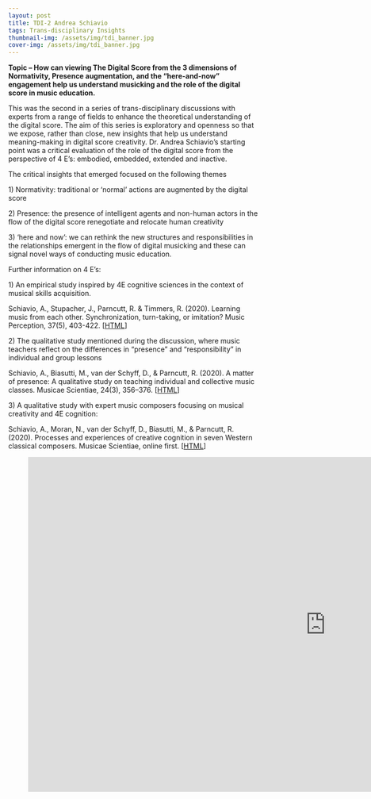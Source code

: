 ```yaml
---
layout: post
title: TDI-2 Andrea Schiavio
tags: Trans-disciplinary Insights
thumbnail-img: /assets/img/tdi_banner.jpg
cover-img: /assets/img/tdi_banner.jpg
---
```

<p><meta charset="utf-8"><strong>Topic &#8211; How can viewing The Digital Score from the 3 dimensions of Normativity, Presence augmentation, and the &#8220;here-and-now&#8221; engagement help us understand musicking and the role of the digital score in music education. </strong></p>



<p> This was the second in a series of trans-disciplinary discussions with experts from a range of fields to enhance the theoretical understanding of the digital score. The aim of this series is exploratory and openness so that we expose, rather than close, new insights that help us understand meaning-making in digital score creativity. Dr. Andrea Schiavio&#8217;s starting point was a critical evaluation of the role of the digital score from the perspective of 4 E&#8217;s: embodied, embedded, extended and inactive. </p>



<p>The critical insights that emerged focused on the following themes</p>



<p>1) Normativity: traditional or &#8216;normal&#8217; actions are augmented by the digital score </p>



<p>2) Presence: the presence of intelligent agents and non-human actors in the flow of the digital score renegotiate and relocate human creativity </p>



<p>3) &#8216;here and now&#8217;: we can rethink the new structures and responsibilities in the relationships emergent in the flow of digital musicking and these can signal novel ways of conducting music education. </p>



<p>Further information on 4 E&#8217;s: </p>



<p>1) An empirical study inspired by 4E cognitive sciences in the context of musical skills acquisition.</p>



<p> Schiavio, A., Stupacher, J., Parncutt, R. &amp; Timmers, R. (2020). Learning music from each other. Synchronization, turn-taking, or imitation? Music Perception, 37(5), 403-422. [<a href="https://unipub.uni-graz.at/obvugroa/download/pdf/5116460?originalFilename=true">HTML</a>] </p>



<p>2) The qualitative study mentioned during the discussion, where music teachers reflect on the differences in &#8220;presence&#8221; and &#8220;responsibility&#8221; in individual and group lessons</p>



<p> Schiavio, A., Biasutti, M., van der Schyff, D., &amp; Parncutt, R. (2020). A matter of presence: A qualitative study on teaching individual and collective music classes. Musicae Scientiae, 24(3), 356–376. [<a href="https://journals.sagepub.com/doi/10.1177/1029864918808833">HTML</a>] </p>



<p>3) A qualitative study with expert music composers focusing on musical creativity and 4E cognition: </p>



<p>Schiavio, A., Moran, N., van der Schyff, D., Biasutti, M., &amp; Parncutt, R. (2020). Processes and experiences of creative cognition in seven Western classical composers. Musicae Scientiae, online first. [<a href="https://journals.sagepub.com/doi/10.1177/1029864920943931">HTML</a>]</p>



<figure class="wp-block-embed is-type-video is-provider-youtube wp-block-embed-youtube wp-embed-aspect-16-9 wp-has-aspect-ratio"><div class="wp-block-embed__wrapper">
<div class="nv-iframe-embed"><iframe loading="lazy" title="TDI 2 Andrea Schiavio" width="1200" height="675" src="https://www.youtube.com/embed/SRLeLxNEXwk?feature=oembed" frameborder="0" allow="accelerometer; autoplay; clipboard-write; encrypted-media; gyroscope; picture-in-picture" allowfullscreen></iframe></div>
</div></figure>

